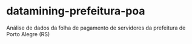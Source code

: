 # datamining-prefeitura-poa
Análise de dados da folha de pagamento de servidores da prefeitura de Porto Alegre (RS)
